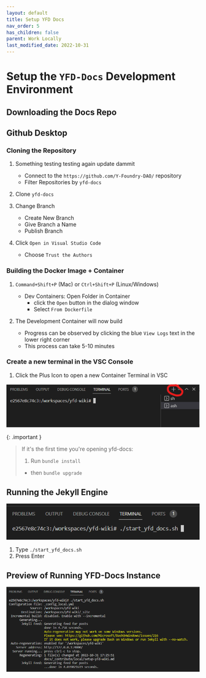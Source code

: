 ```yaml
---
layout: default
title: Setup YFD Docs
nav_order: 5
has_children: false
parent: Work Locally
last_modified_date: 2022-10-31
---
```


# Setup the `YFD-Docs` Development Environment

## Downloading the Docs Repo

## Github Desktop
### Cloning the Repository

1. Something  testing testing again update dammit
    - Connect to the `https://github.com/Y-Foundry-DAO/` repository
    - Filter Repositories by `yfd-docs`

1. Clone `yfd-docs`

1. Change Branch
    - Create New Branch
    - Give Branch a Name
    - Publish Branch

1. Click `Open in Visual Studio Code`
    - Choose `Trust the Authors`

### Building the Docker Image + Container

1. `Command+Shift+P` (Mac) or `Ctrl+Shift+P` (Linux/Windows)
    - Dev Containers: Open Folder in Container
        - click the `Open` button in the dialog window
        - Select `From Dockerfile`

1. The Development Container will now build
    - Progress can be observed by clicking the blue `View Logs` text in the lower right corner
    - This process can take 5-10 minutes

### Create a new terminal in the VSC Console

1. Click the Plus Icon to open a new Container Terminal in VSC

![new terminal](/assets/images/vscode/console-terminal.png)

{: .important }
> If it's the first time you're opening yfd-docs:
> 1. Run `bundle install`
>   - then `bundle upgrade`

## Running the Jekyll Engine 
![run start yfd docs](/assets/images/vscode/start-yfd-docs.png)
1. Type `./start_yfd_docs.sh`
1. Press Enter

## Preview of Running YFD-Docs Instance
![yfd docs working](/assets/images/vscode/yfd-docs-jekyll-running.png)